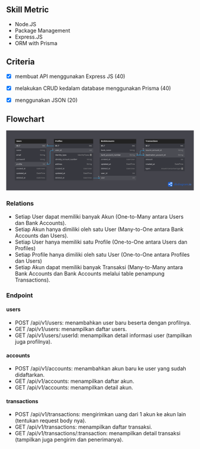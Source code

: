 
## Skill Metric
- Node.JS
- Package Management
- Express.JS
- ORM with Prisma



## Criteria
- [x] membuat API menggunakan Express JS (40)

- [x] melakukan CRUD kedalam database menggunakan Prisma (40)
- [x] menggunakan JSON (20)


## Flowchart
 ![Tux, the Linux mascot](/bank_sys.png)

 ### Relations

- Setiap User dapat memiliki banyak Akun (One-to-Many antara Users dan Bank Accounts).
- Setiap Akun hanya dimiliki oleh satu User (Many-to-One antara Bank Accounts dan Users).
- Setiap User hanya memiliki satu Profile (One-to-One antara Users dan Profiles)
- Setiap Profile hanya dimiliki oleh satu User (One-to-One antara Profiles dan
Users)
- Setiap Akun dapat memiliki banyak Transaksi (Many-to-Many antara Bank Accounts dan Bank Accounts melalui table penampung Transactions).

### Endpoint
#### users 
- POST /api/v1/users: menambahkan user baru
beserta dengan profilnya.
- GET /api/v1/users: menampilkan daftar users.
- GET /api/v1/users/:userId: menampilkan detail
informasi user (tampilkan juga profilnya).
#### accounts 
- POST /api/v1/accounts: menambahkan akun baru
ke user yang sudah didaftarkan.
- GET /api/v1/accounts: menampilkan daftar akun.
- GET /api/v1/accounts: menampilkan detail akun.
#### transactions 
- POST /api/v1/transactions: mengirimkan uang
dari 1 akun ke akun lain (tentukan request body
nya).
- GET /api/v1/transactions: menampilkan daftar
transaksi.
- GET /api/v1/transactions/:transaction:
menampilkan detail transaksi (tampilkan juga
pengirim dan penerimanya).